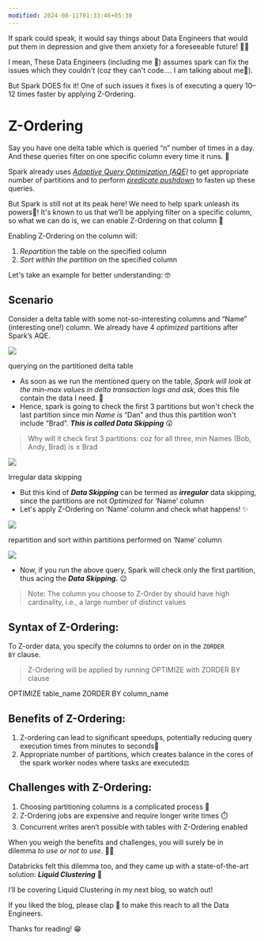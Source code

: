 ```yaml
---
modified: 2024-08-11T01:33:46+05:30
---
```

If spark could speak, it would say things about Data Engineers that would put them in depression and give them anxiety for a foreseeable future! 🫢😬

I mean, These Data Engineers (including me 👀) assumes spark can fix the issues which they couldn't (coz they can't code…. I am talking about me🙈).

But Spark DOES fix it! One of such issues it fixes is of executing a query 10–12 times faster by applying Z-Ordering.

# Z-Ordering

Say you have one delta table which is queried “n” number of times in a day. And these queries filter on one specific column every time it runs. 🤔

Spark already uses [_Adaptive Query Optimization (AQE)_](https://towardsdev.com/spark-beyond-basics-adaptive-query-execution-012a47a4c013) to get appropriate number of partitions and to perform [_predicate pushdown_](https://towardsdev.com/spark-beyond-basics-adaptive-query-execution-012a47a4c013) to fasten up these queries.

But Spark is still not at its peak here! We need to help spark unleash its powers😤! It's known to us that we’ll be applying filter on a specific column, so what we can do is, we can enable Z-Ordering on that column 🤨

Enabling Z-Ordering on the column will:

1. _Repartition_ the table on the specified column
2. _Sort within the partition_ on the specified column

Let's take an example for better understanding: 🤓

## Scenario

Consider a delta table with some not-so-interesting columns and “Name” (interesting one!) column. We already have 4 _optimized_ partitions after Spark’s AQE.

![](https://miro.medium.com/v2/resize:fit:1264/1*NTjN7IZFjdxioKqVGTI2Sw.png)

querying on the partitioned delta table

- As soon as we run the mentioned query on the table, _Spark will look at the min-max values in delta transaction logs and ask_, does this file contain the data I need. 🧐
- Hence, spark is going to check the first 3 partitions but won't check the last partition since min _Name is_ “Dan” and thus this partition won't include “Brad”. **_This is called Data Skipping_** 😲

> Why will it check first 3 partitions: coz for all three, min Names (Bob, Andy, Brad) is ≤ Brad

![](https://miro.medium.com/v2/resize:fit:1318/1*w43IyOph8dBUfg6YhLFCwA.png)

Irregular data skipping

- But this kind of **_Data Skipping_** can be termed as **_irregular_** data skipping, since the partitions are not _Optimized_ for ‘Name’ column
- Let's apply Z-Ordering on ‘Name’ column and check what happens! ✨

![](https://miro.medium.com/v2/resize:fit:1290/1*fO2yKp6JqsZCK7wlROjspQ.png)

repartition and sort within partitions performed on ‘Name’ column

![](https://miro.medium.com/v2/resize:fit:638/1*X8xEUM5V0QATJLin_4IbKg.png)

- Now, if you run the above query, Spark will check only the first partition, thus acing the **_Data Skipping._** 😉

> Note: The column you choose to Z-Order by should have high cardinality, i.e., a large number of distinct values

## Syntax of Z-Ordering:

To Z-order data, you specify the columns to order on in the `ZORDER BY` clause.

> Z-Ordering will be applied by running OPTIMIZE with ZORDER BY clause

OPTIMIZE table_name ZORDER BY column_name

## Benefits of Z-Ordering:

1. Z-ordering can lead to significant speedups, potentially reducing query execution times from minutes to seconds🤯
2. Appropriate number of partitions, which creates balance in the cores of the spark worker nodes where tasks are executed⚖️

## Challenges with Z-Ordering:

1. Choosing partitioning columns is a complicated process 🥴
2. Z-Ordering jobs are expensive and require longer write times ⏱️
3. Concurrent writes aren’t possible with tables with Z-Ordering enabled

When you weigh the benefits and challenges, you will surely be in dilemma _to use or not to use._ 😵‍💫

Databricks felt this dilemma too, and they came up with a state-of-the-art solution: **_Liquid Clustering_** 🥂

I’ll be covering Liquid Clustering in my next blog, so watch out!

If you liked the blog, please clap 👏 to make this reach to all the Data Engineers.

Thanks for reading! 😁